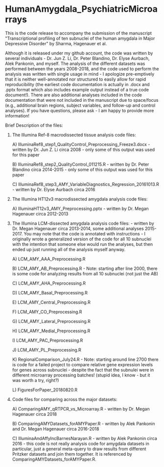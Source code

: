 # HumanAmygdala_PsychiatricMicroarrays

This is the code release to accompany the submission of the manuscript "Transcriptional profiling of ten subnuclei of the human amygdala in Major Depressive Disorder" by Sharma, Hagenauer et al.

Although it is released under my github account, the code was written by several individuals - Dr. Jun Z. Li, Dr. Peter Blandino, Dr. Elyse Aurbach, Alek Pankonin, and myself. The analysis of the different datasets was performed between the years 2008-2018, and the code used to perform the analysis was written with single usage in mind - I apologize pre-emptively that it is neither well-annotated nor structured to easily allow for rapid reproducibility (the earliest code documentation is actually in .docx and .pptx format which also includes example output instead of a true code document!). There are also additional analyses included in the code documentation that were not included in the manuscript due to space/focus (e.g., additional brain regions, subject variables, and follow-up and control analyses). If you have questions, please ask - I am happy to provide more information!

Brief Description of the files:

1) The Illumina Ref-8 macrodissected tissue analysis code files:

    A) IlluminaRef8_step1_QualityControl_Preprocessing_Freeze3.docx - written by Dr. Jun Z. Li circa 2008 - only some of this output was used for this paper
  
    B) IlluminaRef8_step2_QualityControl_011215.R - written by Dr. Peter Blandino circa 2014-2015 - only some of this output was used for this paper
  
    C) IlluminaRef8_step3_AMY_VariableDiagnostics_Regression_20161013.R - written by Dr. Elyse Aurbach circa 2016

2) The Illumina HT12v3 macrodissected amygdala analysis code files:

    A) IlluminaHT12v3_AMY_Preprocessing.pptx - written by Dr. Megan Hagenauer circa 2012-2013

3) The Illumina LCM-dissected amygdala analysis code files: - written by Dr. Megan Hagenauer circa 2013-2014, some additional analyses 2015-2017. You may note that the code is annotated with instructions - I originally wrote a generalized version of the code for all 10 subnuclei with the intention that someone else would run the analyses, but then ended up just running all of the analysis myself anyway.
  
    A) LCM_AMY_AAA_Preprocessing.R
  
    B) LCM_AMY_AB_Preprocessing.R - Note: starting after line 2000, there is some code for analyzing results from all 10 subnuclei (not just the AB)
  
    C) LCM_AMY_AHA_Preprocessing.R
  
    D) LCM_AMY_Basal_Preprocessing.R
  
    E) LCM_AMY_Central_Preprocessing.R
  
    F) LCM_AMY_CO_Preprocessing.R
  
    G) LCM_AMY_Lateral_Preprocessing.R
  
    H) LCM_AMY_Medial_Preprocessing.R
  
    I) LCM_AMY_PAC_Preprocessing.R
  
    J) LCM_AMY_PL_Preprocessing.R
  
    K) RegionalComparison_July24.R - Note: starting around line 2700 there is code for a failed project to compare relative gene expression levels for genes across subnuclei - despite the fact that the subnulei were in different microarray processing batches! (stupid idea, I know - but it was worth a try, right?) 
  
    L) FiguresForPaper_20180820.R
 
4) Code files for comparing across the major datasets:

    A) ComparingAMY_qRTPCR_vs_Microarray.R - written by Dr. Megan Hagenauer circa 2018
  
    B) ComparingAMYDatasets_forAMYPaper.R - written by Alek Pankonin and Dr. Megan Hagenauer circa 2016-2018
    
    C) IlluminaAndAffyIncBarnesNarayan.R - written by Alek Pankonin circa 2016 - this code is not really analysis code for amygdala datasets in particular, just a general meta-query to draw results from different Pritzker datasets and join them together. It is referenced by ComparingAMYDatasets_forAMYPaper.R.
